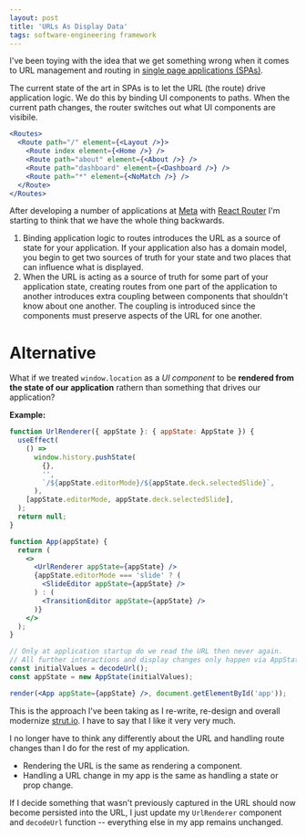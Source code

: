 ```yaml
---
layout: post
title: 'URLs As Display Data'
tags: software-engineering framework
---
```


I've been toying with the idea that we get something wrong when it comes to URL management and routing in [single page applications (SPAs)](https://developer.mozilla.org/en-US/docs/Glossary/SPA).

The current state of the art in SPAs is to let the URL (the route) drive application logic. We do this by binding UI components to paths. When the current path changes, the router switches out what UI components are visibile.

```jsx
<Routes>
  <Route path="/" element={<Layout />}>
    <Route index element={<Home />} />
    <Route path="about" element={<About />} />
    <Route path="dashboard" element={<Dashboard />} />
    <Route path="*" element={<NoMatch />} />
  </Route>
</Routes>
```

After developing a number of applications at [Meta](https://meta.com) with [React Router](https://reactrouter.com/) I'm starting to think that we have the whole thing backwards.

1. Binding application logic to routes introduces the URL as a source of state for your application. If your application also has a domain model, you begin to get two sources of truth for your state and two places that can influence what is displayed.
2. When the URL is acting as a source of truth for some part of your application state, creating routes from one part of the application to another introduces extra coupling between components that shouldn't know about one another. The coupling is introduced since the components must preserve aspects of the URL for one another.

# Alternative

What if we treated `window.location` as a _UI component_ to be **rendered from the state of our application** rathern than something that drives our application?

**Example:**

```jsx
function UrlRenderer({ appState }: { appState: AppState }) {
  useEffect(
    () =>
      window.history.pushState(
        {},
        '',
        `/${appState.editorMode}/${appState.deck.selectedSlide}`,
      ),
    [appState.editorMode, appState.deck.selectedSlide],
  );
  return null;
}

function App(appState) {
  return (
    <>
      <UrlRenderer appState={appState} />
      {appState.editorMode === 'slide' ? (
        <SlideEditor appState={appState} />
      ) : (
        <TransitionEditor appState={appState} />
      )}
    </>
  );
}

// Only at application startup do we read the URL then never again.
// All further interactions and display changes only happen via AppState.
const initialValues = decodeUrl();
const appState = new AppState(initialValues);

render(<App appState={appState} />, document.getElementById('app'));
```

This is the approach I've been taking as I re-write, re-design and overall modernize [strut.io](https://strut.io). I have to say that I like it very very much.

I no longer have to think any differently about the URL and handling route changes than I do for the rest of my application.

- Rendering the URL is the same as rendering a component.
- Handling a URL change in my app is the same as handling a state or prop change.

If I decide something that wasn't previously captured in the URL should now become persisted into the URL, I just update my `UrlRenderer` component and `decodeUrl` function -- everything else in my app remains unchanged.
